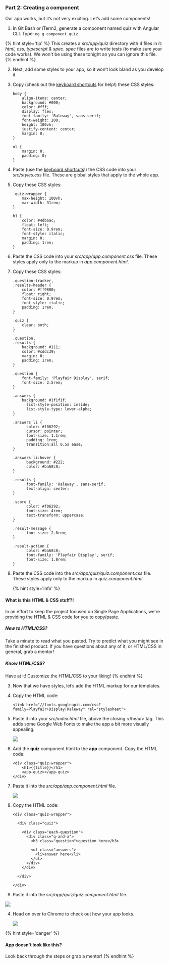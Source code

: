 ### Part 2: Creating a component

Our app works, but it’s not very exciting. Let’s add some components!

1.  In Git Bash or iTerm2, generate a component named quiz with Angular CLI. Type: `ng g component quiz`

  {% hint style='tip' %}
This creates a _src/app/quiz_ directory with 4 files in it: _html, css, typescript & spec_.  _spec_ files are to write tests (to make sure your code works). We won't be using these tonight so you can ignore this file.
  {% endhint %}

2.  Next, add some styles to your app, so it won’t look bland as you develop it.

  1.  Copy (check out the [keyboard shortcuts](/reference-helpful-keyboard-shortcuts.md) for help!) these CSS styles: 

      ```
      body {
          align-items: center;
          background: #000;
          color: #fff;
          display: flex;
      	  font-family: 'Raleway', sans-serif;
          font-weight: 200;
          height: 100vh;
          justify-content: center;
          margin: 0;
      }
      
      ul {
          margin: 0;
          padding: 0;
      }
      ```
   
  2. Paste (use the [keyboard shortcuts](/reference-helpful-keyboard-shortcuts.md)!) the CSS code into your _src/styles.css_ file. These are global styles that apply to the whole app.
  
  3.  Copy these CSS styles:
  
      ```
      .quiz-wrapper {
          max-height: 100vh;
          max-width: 31rem;
      }
      
      h1 {
          color: #4db6ac;
          float: left;
          font-size: 0.9rem;
          font-style: italic;
          margin: 0;
          padding: 1rem;
      }
      ```
   
  4. Paste the CSS code into your *src/app/app.component.css* file. These styles apply only to the markup in _app.component.html_.
  
  5.  Copy these CSS styles:
  
      ```
      .question-tracker,
      .results-header {
          color: #ff9800;
          float: right;
          font-size: 0.9rem;
          font-style: italic;
          padding: 1rem;
      }
      
      .quiz {
          clear: both;
      }
      
      .question,
      .results {
          background: #111;
          color: #cddc39;
          margin: 0;
          padding: 1rem;
      }
      
      .question {
          font-family: 'Playfair Display', serif;
          font-size: 2.5rem;
      }
      
      .answers {
          background: #1f1f1f;
            list-style-position: inside;
            list-style-type: lower-alpha;
      }
      
      .answers li {
            color: #f06292;
            cursor: pointer;
            font-size: 1.1rem;
            padding: 1rem;
            transition:all 0.5s ease;
      }
      
      .answers li:hover {
            background: #222;
            color: #ba68c8;
      }
      
      .results {
            font-family: 'Raleway', sans-serif;
            text-align: center;
      }
      
      .score {
            color: #f06292;
            font-size: 4rem;
            text-transform: uppercase;
      }
      
      .result-message {
            font-size: 2.8rem;
      }
      
      .result-action {
            color: #ba68c8;
            font-family: 'Playfair Display', serif;
            font-size: 1.8rem;
      }
      ```
   
  6. Paste the CSS code into the *src/app/quiz/quiz.component.css* file. These styles apply only to the markup in _quiz.component.html_.
  
      {% hint style='info' %}
#### What is this HTML & CSS stuff?!
In an effort to keep the project focused on Single Page Applications, we're providing the HTML & CSS code for you to copy/paste.
 
##### New to HTML/CSS? 
Take a minute to read what you pasted.  Try to predict what you might see in the finished product. If you have questions about any of it, or HTML/CSS in general, grab a mentor! 

##### Know HTML/CSS?
Have at it! Customize the HTML/CSS to your liking!
  {% endhint %}

3.  Now that we have styles, let’s add the HTML markup for our templates.

  1.  Copy the HTML code:
  
      ```
      <link href="//fonts.googleapis.com/css?family=Playfair+Display|Raleway" rel="stylesheet">
      ```
   
  2. Paste it into your *src/index.html* file, above the closing &lt;/head&gt; tag. This adds some Google Web Fonts to make the app a bit more visually appealing.
  
      ![](/images/image36.png)
  
  3.  Add the **quiz** component html to the **app** component. Copy the HTML code:
  
      ```
      <div class="quiz-wrapper">
          <h1>{{title}}</h1>
          <app-quiz></app-quiz>
      </div>
      ```
   
  4. Paste it into the *src/app/app.component.html* file.
  
      ![](../images/image24.png)

  5. Copy the HTML code:
  
      ```
      <div class="quiz-wrapper">
      
        <div class="quiz">
      
          <div class="each-question">
            <div class="q-and-a">
              <h3 class="question">question here</h3>
      
              <ul class="answers">
                <li>answer here</li>
              </ul>
            </div>
          </div>
      
        </div>
      
      </div>
      ```

  6. Paste it into the *src/app/quiz/quiz.component.html* file.
  
  ![](/images/image28.png)

4.  Head on over to Chrome to check out how your app looks.

    ![](/images/appOne.png)

  {% hint style='danger' %}
#### App doesn't look like this?
Look back through the steps or grab a mentor!
  {% endhint %}
